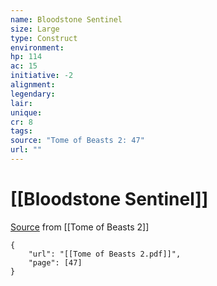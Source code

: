 ```yaml
---
name: Bloodstone Sentinel
size: Large
type: Construct
environment: 
hp: 114
ac: 15
initiative: -2
alignment: 
legendary: 
lair: 
unique: 
cr: 8
tags: 
source: "Tome of Beasts 2: 47"
url: ""
---
```

# [[Bloodstone Sentinel]]

[Source](zotero://open-pdf/library/items/9UQIAB6R?page=47) from [[Tome of Beasts 2]]

```pdf
{
	"url": "[[Tome of Beasts 2.pdf]]",
	"page": [47]
}
```

